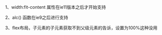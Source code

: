 1、width:fit-content 属性在ie11版本之后才开始支持

2、alc() 函数在ie9之后进行支持 

3、flex布局，子元素的子元素获取不到父级元素的告诉，设置为100%这种没用